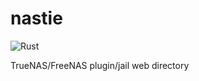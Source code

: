 # nastie

![Rust](https://github.com/garfunkel/nastie/workflows/Rust/badge.svg)

TrueNAS/FreeNAS plugin/jail web directory

